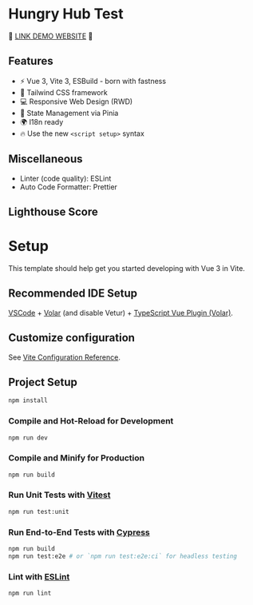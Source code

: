 # Hungry Hub Test

🚀 [LINK DEMO WEBSITE](https://hh.mify.co/) 🚀

## Features

- ⚡️ Vue 3, Vite 3, ESBuild - born with fastness
- 🎨 Tailwind CSS framework
- 💻 Responsive Web Design (RWD)
- 🍍 State Management via Pinia
- 🌍 I18n ready
- 🔥 Use the new `<script setup>` syntax

## Miscellaneous

- Linter (code quality): ESLint
- Auto Code Formatter: Prettier

## Lighthouse Score

# Setup

This template should help get you started developing with Vue 3 in Vite.

## Recommended IDE Setup

[VSCode](https://code.visualstudio.com/) + [Volar](https://marketplace.visualstudio.com/items?itemName=Vue.volar) (and disable Vetur) + [TypeScript Vue Plugin (Volar)](https://marketplace.visualstudio.com/items?itemName=Vue.vscode-typescript-vue-plugin).

## Customize configuration

See [Vite Configuration Reference](https://vitejs.dev/config/).

## Project Setup

```sh
npm install
```

### Compile and Hot-Reload for Development

```sh
npm run dev
```

### Compile and Minify for Production

```sh
npm run build
```

### Run Unit Tests with [Vitest](https://vitest.dev/)

```sh
npm run test:unit
```

### Run End-to-End Tests with [Cypress](https://www.cypress.io/)

```sh
npm run build
npm run test:e2e # or `npm run test:e2e:ci` for headless testing
```

### Lint with [ESLint](https://eslint.org/)

```sh
npm run lint
```
